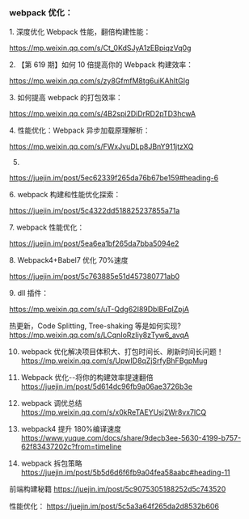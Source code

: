 ### webpack 优化：

1\. 深度优化 Webpack 性能，翻倍构建性能：

https://mp.weixin.qq.com/s/Ct_0KdSJyA1zEBpiqzVq0g

2\. 【第 619 期】如何 10 倍提高你的 Webpack 构建效率：

https://mp.weixin.qq.com/s/zy8GfmfM8tg6uiKAhItGIg

3\. 如何提高 webpack 的打包效率：

https://mp.weixin.qq.com/s/4B2spi2DiDrRD2pTD3hcwA

4\. 性能优化：Webpack 异步加载原理解析：

https://mp.weixin.qq.com/s/FWxJvuDLp8JBnY911jtzXQ

5.

https://juejin.im/post/5ec62339f265da76b67be159#heading-6

6\. webpack 构建和性能优化探索：

https://juejin.im/post/5c4322dd518825237855a71a

7\. webpack 性能优化：

https://juejin.im/post/5ea6ea1bf265da7bba5094e2

8\. Webpack4\+Babel7 优化 70%速度

https://juejin.im/post/5c763885e51d457380771ab0

9\. dll 插件：

https://mp.weixin.qq.com/s/uT-Qdg62I89DblBFqIZpjA

热更新，Code Splitting, Tree-shaking 等是如何实现?
https://mp.weixin.qq.com/s/LCqnIoRzIiy8zTyw6_avqA

10. webpack 优化解决项目体积大、打包时间长、刷新时间长问题！
    https://mp.weixin.qq.com/s/UpwID8qZjSrfyBhFBgpMug

11. Webpack 优化--将你的构建效率提速翻倍
    https://juejin.im/post/5d614dc96fb9a06ae3726b3e

12. webpack 调优总结
    https://mp.weixin.qq.com/s/x0kReTAEYUsj2Wr8vx7lCQ

13. webpack4 提升 180%编译速度
    https://www.yuque.com/docs/share/9decb3ee-5630-4199-b757-62f83437202c?from=timeline

14. webpack 拆包策略
    https://juejin.im/post/5b5d6d6f6fb9a04fea58aabc#heading-11

前端构建秘籍
https://juejin.im/post/5c9075305188252d5c743520

性能优化：
https://juejin.im/post/5c5a3a64f265da2d8532b606
